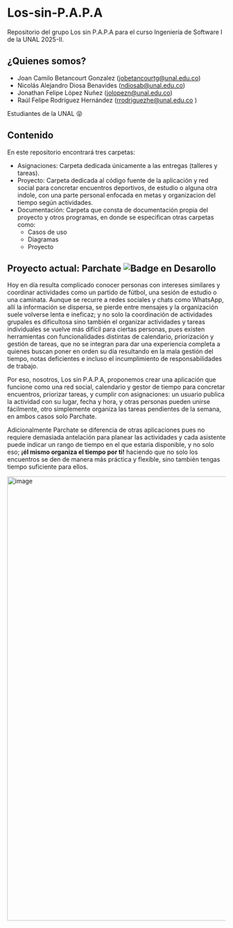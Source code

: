 # Los-sin-P.A.P.A
Repositorio del grupo Los sin P.A.P.A para el curso Ingeniería de Software I de la UNAL 2025-II.

## ¿Quienes somos?
- Joan Camilo Betancourt Gonzalez (jobetancourtg@unal.edu.co)
- Nicolás Alejandro Diosa Benavides (ndiosab@unal.edu.co)
- Jonathan Felipe López Nuñez (jolopezn@unal.edu.co)
- Raúl Felipe Rodríguez Hernández (rrodriguezhe@unal.edu.co	)

Estudiantes de la UNAL 😝

## Contenido
En este repositorio encontrará tres carpetas:
- Asignaciones: Carpeta dedicada únicamente a las entregas (talleres y tareas).
- Proyecto: Carpeta dedicada al código fuente de la aplicación y red social para concretar encuentros deportivos, de estudio o alguna otra indole, con una parte personal enfocada en metas y organizacion del tiempo según actividades.
- Documentación: Carpeta que consta de documentación propia del proyecto y otros programas, en donde se especifican otras carpetas como:
  - Casos de uso
  - Diagramas
  - Proyecto
 
## Proyecto actual: Parchate ![Badge en Desarollo](https://img.shields.io/badge/STATUS-EN%20DESAROLLO-green)
Hoy en día resulta complicado conocer personas con intereses similares y coordinar actividades como un partido de fútbol, una sesión de estudio o una caminata. Aunque se recurre a redes sociales y chats como WhatsApp, allí la información se dispersa, se pierde entre mensajes y la organización suele volverse lenta e ineficaz; y no solo la coordinación de actividades grupales es dificultosa sino también el organizar actividades y tareas individuales se vuelve más difícil para ciertas personas, pues existen herramientas con funcionalidades distintas de calendario, priorización y gestión de tareas, que no se integran para dar una experiencia completa a quienes buscan poner en orden su día resultando en la mala gestión del tiempo, notas deficientes e incluso el incumplimiento de responsabilidades de trabajo.

Por eso, nosotros, Los sin P.A.P.A, proponemos crear una aplicación que funcione como una red social, calendario y gestor de tiempo para concretar encuentros, priorizar tareas, y cumplir con asignaciones: un usuario publica la actividad con su lugar, fecha y hora, y otras personas pueden unirse fácilmente, otro simplemente organiza las tareas pendientes de la semana, en ambos casos solo Parchate. 

Adicionalmente Parchate se diferencia de otras aplicaciones pues no requiere demasiada antelación para planear las actividades y cada asistente puede indicar un rango de tiempo en el que estaría disponible, y no solo eso; <b>¡él mismo organiza el tiempo por ti!</b> haciendo que no solo los encuentros se den de manera más práctica y flexible, sino también tengas tiempo suficiente para ellos.

<img width="1024" height="1024" alt="image" src="https://github.com/user-attachments/assets/1af47eb0-62ea-4676-ac47-b8bd36725887" />
